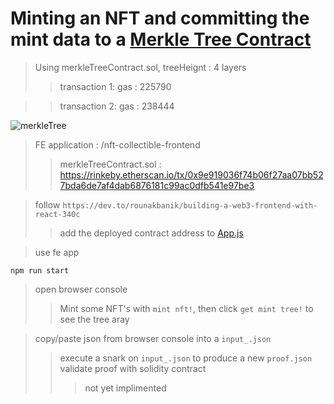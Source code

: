 # Minting an NFT and committing the mint data to a [Merkle Tree Contract](https://github.com/alienflip/zku/blob/main/week_1/nft-collectible-frontend/merkleTreeContract.sol)

> Using merkleTreeContract.sol,  treeHeignt : 4 layers
> > transaction 1: gas : 225790

> > transaction 2: gas : 238444

![merkleTree](https://github.com/alienflip/zku/blob/main/week_1/nft-collectible-frontend/Screenshot%20(37).png)

> FE application : /nft-collectible-frontend
> > merkleTreeContract.sol : https://rinkeby.etherscan.io/tx/0x9e919036f74b06f27aa07bb527bda6de7af4dab6876181c99ac0dfb541e97be3

> follow `https://dev.to/rounakbanik/building-a-web3-frontend-with-react-340c`
> > add the deployed contract address to [App.js](https://github.com/alienflip/zku/blob/main/week_1/nft-collectible-frontend/src/App.js)

> use fe app
```
npm run start
```

> open browser console
> > Mint some NFT's with `mint nft!`, then click `get mint tree!` to see the tree aray

> copy/paste json from browser console into a `input_.json`
> > execute a snark on `input_.json` to produce a new `proof.json`
> > validate proof with solidity contract
> > > not yet implimented

